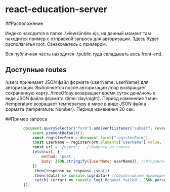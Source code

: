 # react-education-server

##Расположение

Индекс находится в папке .\views\index.ejs, на данный момент там находится пример с отправкой запроса для авторизации. Здесь будет
располагатья root. Ознакомьтесь с примером.

Вся публичная часть находится .\public туда складывать весь front-end. 

## Доступные routes

/users принимает JSON файл формата {userName: userName} для авторизации.
Выполняется после авторизации 
/map возвращает сохраненную карту.
/timeOfday возвращает время суток день\ночь в виде JSON файла формата {time: day\night}. Период изменения 1 мин.
/temperature возращает температуру в мире  в виде JSON файла формата {temperature: Number}. Период изменения 20 сек.

##Пример запроса

```js
        document.querySelector("form").addEventListener("submit", (event) => {  
            event.preventDefault();
            const registerForm = document.forms["registerForm"];
            const userName = registerForm.elements["userName"].value;
            const url = '/users';   //Выбрать из routes
            fetch(url, {  
                method: 'post',  
                body: JSON.stringify({userName: userName}), //Отправляемый JSON
            }) 
            .then(response => response.json())
            .then((data) => console.log(data)) //Обрабатываем пришедшие данные
            .catch( (error) => console.log('Request failed', JSON.parse(error)));
        });

```